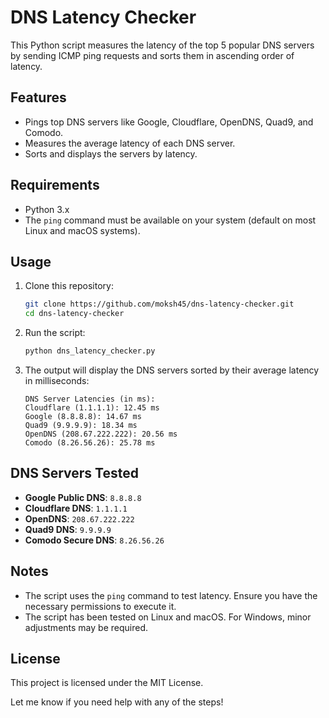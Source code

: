 # DNS Latency Checker

This Python script measures the latency of the top 5 popular DNS servers by sending ICMP ping requests and sorts them in ascending order of latency.

## Features
- Pings top DNS servers like Google, Cloudflare, OpenDNS, Quad9, and Comodo.
- Measures the average latency of each DNS server.
- Sorts and displays the servers by latency.

## Requirements
- Python 3.x
- The `ping` command must be available on your system (default on most Linux and macOS systems).

## Usage
1. Clone this repository:
   ```bash
   git clone https://github.com/moksh45/dns-latency-checker.git
   cd dns-latency-checker
   ```

2. Run the script:
   ```bash
   python dns_latency_checker.py
   ```

3. The output will display the DNS servers sorted by their average latency in milliseconds:
   ```
   DNS Server Latencies (in ms):
   Cloudflare (1.1.1.1): 12.45 ms
   Google (8.8.8.8): 14.67 ms
   Quad9 (9.9.9.9): 18.34 ms
   OpenDNS (208.67.222.222): 20.56 ms
   Comodo (8.26.56.26): 25.78 ms
   ```

## DNS Servers Tested
- **Google Public DNS**: `8.8.8.8`
- **Cloudflare DNS**: `1.1.1.1`
- **OpenDNS**: `208.67.222.222`
- **Quad9 DNS**: `9.9.9.9`
- **Comodo Secure DNS**: `8.26.56.26`

## Notes
- The script uses the `ping` command to test latency. Ensure you have the necessary permissions to execute it.
- The script has been tested on Linux and macOS. For Windows, minor adjustments may be required.

## License
This project is licensed under the MIT License.

Let me know if you need help with any of the steps!
